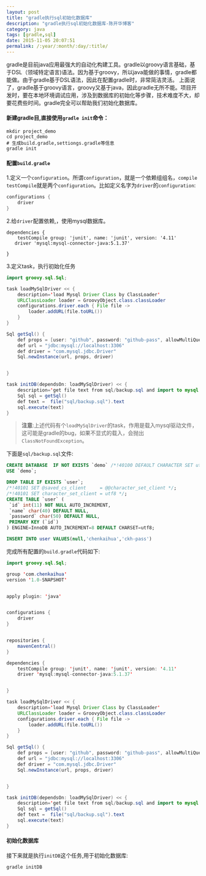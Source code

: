 ```yaml
---
layout: post
title: "gradle执行sql初始化数据库"
description: "gradle执行sql初始化数据库-陈开华博客"
category: java
tags: [gradle,sql]
date: 2015-11-05 20:07:51
permalink: /:year/:month/:day/:title/
---
```



gradle是目前java应用最强大的自动化构建工具。gradle以groovy语言基础，基于DSL（领域特定语言)语法。因为基于groovy，所以java能做的事情，gradle都能做。由于gradle基于DSL语法，因此在配置gradle时，非常简洁灵活。
上面说了，gradle基于groovy语言，groovy又基于java，因此gradle无所不能。项目开发时，要在本地环境调试应用，涉及到数据库的初始化等步骤，技术难度不大，却要花费些时间。gradle完全可以帮助我们初始化数据库。<!-- more -->

#### 新建gradle目,直接使用`gradle init`命令：

```shell
mkdir project_demo
cd project_demo
# 生成build.gradle,settiongs.gradle等信息
gradle init
```

#### 配置`build.gradle`

1.定义一个`configuration`。所谓`configuration`，就是一个依赖组组名，`compile` `testCompile`就是两个`configuration`。比如定义名字为`driver`的`configuration`:

``` groovy
configurations {
    driver
}
```
2.给`driver`配置依赖,，使用mysql数据库。

```
dependencies {
    testCompile group: 'junit', name: 'junit', version: '4.11'
   driver 'mysql:mysql-connector-java:5.1.37'

}

```

3.定义task，执行初始化任务

```java
import groovy.sql.Sql;

task loadMySqlDriver << {
    description='load Mysql Driver Class by ClassLoader'
    URLClassLoader loader = GroovyObject.class.classLoader
    configurations.driver.each { File file ->
        loader.addURL(file.toURL())
    }
}

Sql getSql() {
    def props = [user: "github", password: "github-pass", allowMultiQueries: 'true'] as Properties
    def url = "jdbc:mysql://localhost:3306"
    def driver = "com.mysql.jdbc.Driver"
    Sql.newInstance(url, props, driver)


}

task initDB(dependsOn: loadMySqlDriver) << {
    description='get file text from sql/backup.sql and import to mysql'
    Sql sql = getSql()
    def text =  file("sql/backup.sql").text
    sql.execute(text)
}

```
>  **注意**:上述代码有个`loadMySqlDriver`的task，作用是载入mysql驱动文件，这可能是gradle的bug，如果不显式的载入，会抛出`ClassNotFoundException`。

下面是`sql/backup.sql`文件:

```sql
CREATE DATABASE  IF NOT EXISTS `demo` /*!40100 DEFAULT CHARACTER SET utf8 */;
USE `demo`;

DROP TABLE IF EXISTS `user`;
/*!40101 SET @saved_cs_client     = @@character_set_client */;
/*!40101 SET character_set_client = utf8 */;
CREATE TABLE `user` (
 `id` int(11) NOT NULL AUTO_INCREMENT,
 `name` char(40) DEFAULT NULL,
 `password` char(50) DEFAULT NULL,
 PRIMARY KEY (`id`)
) ENGINE=InnoDB AUTO_INCREMENT=8 DEFAULT CHARSET=utf8;

INSERT INTO user VALUES(null,'chenkaihua','ckh-pass')
```

完成所有配置的`build.gradle`代码如下:

```java
import groovy.sql.Sql;

group 'com.chenkaihua'
version '1.0-SNAPSHOT'


apply plugin: 'java'


configurations {
    driver
}


repositories {
    mavenCentral()
}

dependencies {
    testCompile group: 'junit', name: 'junit', version: '4.11'
    driver 'mysql:mysql-connector-java:5.1.37'


}

task loadMySqlDriver << {
    description='load Mysql Driver Class by ClassLoader'
    URLClassLoader loader = GroovyObject.class.classLoader
    configurations.driver.each { File file ->
        loader.addURL(file.toURL())
    }
}

Sql getSql() {
    def props = [user: "github", password: "github-pass", allowMultiQueries: 'true'] as Properties
    def url = "jdbc:mysql://localhost:3306"
    def driver = "com.mysql.jdbc.Driver"
    Sql.newInstance(url, props, driver)


}

task initDB(dependsOn: loadMySqlDriver) << {
    description='get file text from sql/backup.sql and import to mysql'
    Sql sql = getSql()
    def text =  file("sql/backup.sql").text
    sql.execute(text)
}

```

#### 初始化数据库

接下来就是执行`initDB`这个任务,用于初始化数据库:

```
gradle initDB
```

